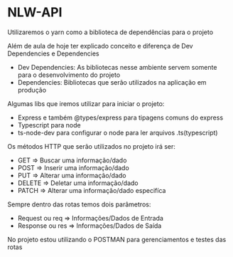 # NLW-API
 
Utilizaremos o yarn como a biblioteca de dependências para o projeto

Além de aula de hoje ter explicado conceito e diferença de Dev Dependencies e Dependencies
- Dev Dependencies: As bibliotecas nesse ambiente servem somente para o desenvolvimento do projeto
- Dependencies: Bibliotecas que serão utilizados na aplicação em produção


Algumas libs que iremos utilizar para iniciar o projeto:
- Express e também @types/express para tipagens comuns do express
- Typescript para node
- ts-node-dev para configurar o node para ler arquivos .ts(typescript)

Os métodos HTTP que serão utilizados no projeto irá ser:
* GET => Buscar uma informação/dado
* POST => Inserir uma informação/dado
* PUT => Alterar uma informação/dado
* DELETE => Deletar uma informação/dado
* PATCH => Alterar uma informação/dado especifíca

Sempre dentro das rotas temos dois parâmetros:
* Request ou req => Informações/Dados de Entrada
* Response ou res => Informações/Dados de Saída

No projeto estou utilizando o POSTMAN para gerenciamentos e testes das rotas

